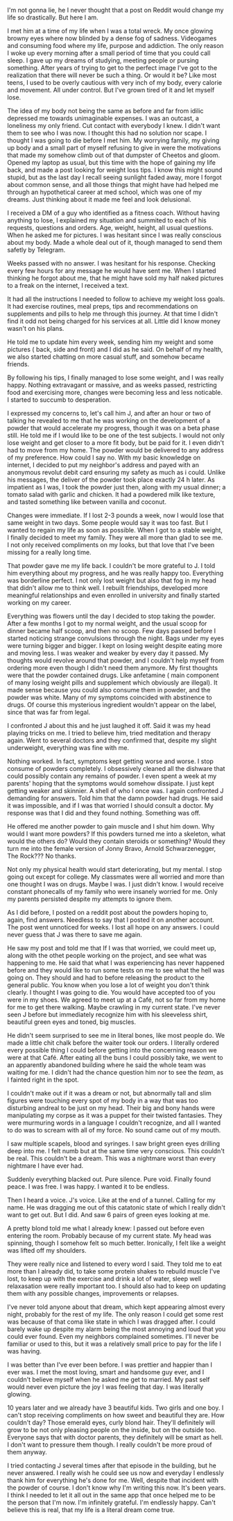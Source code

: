 I'm not gonna lie, he I never thought that a post on Reddit would change my life so drastically. But here I am.

I met him at a time of my life when I was a total wreck. My once glowing browny eyes where now blinded by a dense fog of sadness. Videogames and consuming food where my life, purpose and addiction. The only reason I woke up every morning after a small period of time that you could call sleep. I gave up my dreams of studying, meeting people or pursing something. After years of trying to get to the perfect image I've got to the realization that there will never be such a thing. Or would it be? Like most teens, I used to be overly cautious with very inch of my body, every calorie and movement. All under control. But I've grown tired of it and let myself lose.

The idea of my body not being the same as before  and far from idilic depressed me towards unimaginable expenses. I was an outcast, a loneliness my only friend. Cut contact with everybody I knew. I didn't want them to see who I was now. I thought this had no solution nor scape. I thought I was going to die before I met him.
My worrying family, my giving up body and a small part of myself refusing to give in were the motivations that made my somehow climb out of that dumpster of Cheetos and gloom. Opened my laptop as usual, but this time with the hope of gaining my life back, and made a post looking for weight loss tips. I know this might sound stupid, but as the last day I recall seeing sunlight faded away, more I forgot about common sense, and all those things that might have had helped me through an hypothetical career at med school, which was one of my dreams. Just thinking about it made me feel and look delusional.

I received a DM of a guy who identified as a fitness coach. Without having anything to lose, I explained my situation and summited to each of his requests, questions and orders. Age, weight, height, all usual questions. When he asked me for pictures. I was hesitant since I was really conscious about my body. Made a whole deal out of it, though managed to send them safetly by Telegram. 

Weeks passed with no answer. I was hesitant for his response. Checking every few hours for any message he would have sent me. When I started thinking he forgot about me, that he might have sold my half naked pictures to a freak on the internet, I received a text.

It had all the instructions I needed to follow to achieve my weight loss goals. It had exercise routines, meal preps, tips and recommendations on supplements and pills to help me through this journey. At that time I didn't find it odd not being charged for his services at all. Little did I know money wasn't on his plans.

He told me to update him every week, sending him my weight and some pictures ( back, side and front) and I did as he said. On behalf of my health, we also started chatting on more casual stuff, and somehow became friends. 

By following his tips, I finally managed to lose some weight, and I was really happy. Nothing extravagant or massive, and as weeks passed, restricting food and exercising more, changes were becoming less and less noticable. I started to succumb to desperation.

I expressed my concerns to, let's call him J, and after an hour or two of talking he revealed to me  that he was working on the development of a powder that would accelerate my progress, though it was on a beta phase still. He told me if I would like to be one of the test subjects. I would not only lose weight and get closer to a more fit body, but be paid for it. I even didn't had to move from my home. The powder would be delivered to any address of my preference. How could I say no.
With my basic knowledge on internet, I decided to put my neighbor's address and payed with an anonymous revolut debit  card ensuring my safety as much as i could. Unlike his messages, the deliver of the powder took place exactly 24 h later.
As impatient as I was, I took the powder just then, along with my usual dinner; a tomato salad with garlic and chicken. It had a powdered milk like texture, and tasted something like between vanilla and coconut.

Changes were immediate. If I lost 2-3 pounds a week, now I would lose that same weight in two days. Some people would say it was too fast. But I wanted to regain my life as soon as possible.
When I got to a stable weight, I finally decided to meet my family. They were all more than glad to see me. I not only received compliments on my looks, but that love that I've been missing for a really long time.

That powder gave me my life back. I couldn't be more grateful to J. I told him everything about my progress, and he was really happy too.
Everything was borderline perfect. I not only lost weight but also that fog in my head that didn't allow me to think well. I rebuilt friendships, developed more meaningful relationships and even enrolled in university and finally started working on my career.

Everything was flowers until the day I decided to stop taking the powder. After a few months I got to my normal weight, and the usual scoop for dinner became half scoop, and then no scoop. Few days passed before I started noticing strange convulsions through the night. Bags under my eyes were turning bigger and bigger. I kept on losing weight despite eating more and moving less. I was weaker and weaker by every day it passed. My thoughts would revolve around that powder, and I couldn't help myself from ordering more even though I didn't need them anymore.
My first thoughts were that the powder contained drugs. Like anfetamine ( main component of many losing weight pills and supplement which obviously are illegal). It made sense because you could also consume them in powder, and the powder was white. Many of my symptoms coincided with abstinence to drugs. Of course this mysterious ingredient wouldn't appear on the label, since that was far from legal.

I confronted J about this and he just laughed it off. Said it was my head playing tricks on me. I tried to believe him, tried meditation and therapy again. Went to several doctors and they confirmed that, despite my slight underweight, everything was fine with me.

Nothing worked. In fact, symptoms kept getting worse and worse. I stop consume of  powders completely. I obsessively cleaned all the dishware that could possibly contain any remains of powder. I even spent a week at my parents' hoping that the symptoms would somehow dissipate.
I just kept getting weaker and skinnier. A shell of who I once was. I again confronted J demanding for answers. Told him that the damn powder had drugs. He said it was impossible, and if I was that worried I should consult a doctor. My response was that I did and they found nothing. Something was off. 

He offered me another powder to gain muscle and I shut him down. Why would I want more powders? If this powders turned me into a skeleton, what would the others do? Would they contain steroids or something? Would they turn me into the female version of Jonny Bravo, Arnold Schwarzenegger, The Rock??? No thanks. 

Not only my physical health would start deteriorating, but my mental. I stop going out except for college. My classmates were all worried and more than one thought I was on drugs. Maybe I was. I just didn't know. I would receive constant phonecalls of my family who were insanely worried for me. Only my parents persisted despite my attempts to ignore them.

As I did before, I posted on a reddit post about the powders hoping to, again, find answers. Needless to say that  I posted it on another account. The post  went  unnoticed for weeks. I lost all hope on any answers. I could never guess that J was there to save me again.

He saw my post and told me that If I was that worried, we could meet up, along with the othet people working on the project, and see what was happening to me. He said that what I was experiencing has never happened before and they would like to run some tests on me to see what the hell was going on. They should and had to before releasing the product to the general public. 
You know when you lose a lot of weight you don't think clearly. I thought I was going to die. You would have accepted too of you were in my shoes.
We agreed to meet up at a Café, not so far from my home for me to get there walking. Maybe crawling in my current state. I've never seen J before but immediately recognize him with his sleeveless shirt, beautiful green eyes and  toned, big muscles.

He didn't seem surprised to see me in literal bones, like most people do.  We made a little chit chalk before the waiter took our orders. I literally ordered every possible thing I could before getting into the concerning reason we were at that Café. After eating all the buns I could possibly take, we went to an apparently abandoned building where he said the whole team was waiting for me. I didn't had the chance question him nor to see the *team*, as I fainted right in the spot.

I couldn't make out if it was a dream or not, but abnormally tall and slim figures were touching every spot of my body in a way that was too disturbing andreal to be just on my head.  Their big and bony hands were manipulating my corpse as it was a puppet for their twisted fantasies.  They were murmuring words in a language I couldn't recognize, and all I wanted to do was to scream with all of my force. No sound came out of my mouth. 

I saw multiple scapels, blood and syringes. I saw bright green eyes drilling deep into me. I felt numb but at the same time very conscious. This couldn't be real. This couldn't be a dream. This was a nightmare worst than every nightmare I have ever had. 

Suddenly everything blacked out. Pure silence. Pure void. Finally found peace. I was free. I was happy. I wanted it to be endless.

Then I heard a voice. J's voice. Like at the end of a tunnel. Calling for my name. He was dragging me out of this catatonic state of which I really didn't want to get out. But I did. And saw 6 pairs of green eyes looking at me.

A pretty blond told me what I already knew: I passed out before even entering the room. Probably because of my current state. My head was spinning, though I somehow felt so much better. Ironically, I felt like a weight was lifted off my shoulders. 

They were really nice and listened to every word I said. They told me to eat more than I already did, to take some protein shakes to rebuild muscle I've lost, to keep up with the exercise and drink a lot of water, sleep well relaxasation were really important too. I should also had to keep on updating them with any possible changes, improvements or relapses.

I've never told anyone about that dream, which kept appearing almost every night, probably for the rest of my life. The only reason I could get some rest was because of that coma like state in which I was dragged after.  I could barely wake up despite my alarm being the most annoying and loud that you could ever found. Even my neighbors complained sometimes. I'll never be familiar or used to this, but it was a relatively small price to pay for the life I was having.

I was better than I've ever been before.  I was prettier and happier than I ever was. I met the most loving, smart and handsome guy ever, and I couldn't believe myself when he asked me get to married. My past self would never even picture the joy I was feeling that day. I was literally glowing.

10 years later and we already have 3 beautiful kids. Two girls and one boy. I can't stop receiving compliments on how sweet and beautiful they are. How couldn't day? Those emerald eyes, curly blond hair. They'll definitely will grow to be not only pleasing people on the inside, but on the outside too. Everyone says that with doctor parents, they definitely will be smart as hell. I don't want to pressure them though. I really couldn't be more proud of them anyway.

I tried contacting J several times after that episode in the building, but he never answered. I really wish he could see us now and everyday I endlessly thank him for everything he's done for me. Well, despite that incident with the powder of course.
I don't know why I'm writing this now. It's been years. I think I needed to let it all out in the same app that once helped me to be the person that I'm now. I'm infinitely grateful. I'm endlessly happy. Can't believe this is real, that my life is a literal dream come true.
